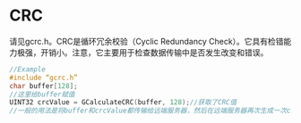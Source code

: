 # CRC

请见gcrc.h。CRC是循环冗余校验（Cyclic Redundancy
Check）。它具有检错能力极强，开销小。注意，它主要用于检查数据传输中是否发生改变和错误。

```cpp
//Example
#include “gcrc.h”
char buffer[128];
//这里给buffer赋值
UINT32 crcValue = GCalculateCRC(buffer, 128);//获取了CRC值
//一般的用法是将buffer和crcValue都传输给远端服务器，然后在远端服务器再次生成一次crcValue，比较两次结果，看是否不同。
```
